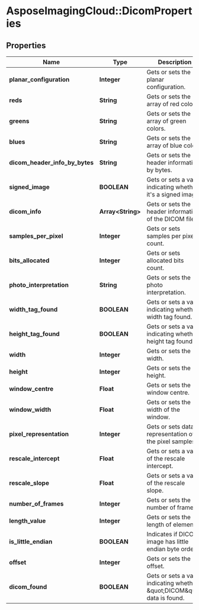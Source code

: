 # AsposeImagingCloud::DicomProperties

## Properties
Name | Type | Description | Notes
------------ | ------------- | ------------- | -------------
**planar_configuration** | **Integer** | Gets or sets the planar configuration. | 
**reds** | **String** | Gets or sets the array of red colors. | [optional] 
**greens** | **String** | Gets or sets the array of green colors. | [optional] 
**blues** | **String** | Gets or sets the array of blue colors. | [optional] 
**dicom_header_info_by_bytes** | **String** | Gets or sets the header information by bytes. | [optional] 
**signed_image** | **BOOLEAN** | Gets or sets a value indicating whether it&#39;s a signed image. | 
**dicom_info** | **Array&lt;String&gt;** | Gets or sets the header information of the DICOM file. | [optional] 
**samples_per_pixel** | **Integer** | Gets or sets samples per pixel count. | 
**bits_allocated** | **Integer** | Gets or sets allocated bits count. | 
**photo_interpretation** | **String** | Gets or sets the photo interpretation. | [optional] 
**width_tag_found** | **BOOLEAN** | Gets or sets a value indicating whether width tag found. | 
**height_tag_found** | **BOOLEAN** | Gets or sets a value indicating whether height tag found. | 
**width** | **Integer** | Gets or sets the width. | 
**height** | **Integer** | Gets or sets the height. | 
**window_centre** | **Float** | Gets or sets the window centre. | 
**window_width** | **Float** | Gets or sets the width of the window. | 
**pixel_representation** | **Integer** | Gets or sets data representation of the pixel samples. | 
**rescale_intercept** | **Float** | Gets or sets a value of the rescale intercept. | 
**rescale_slope** | **Float** | Gets or sets a value of the rescale slope. | 
**number_of_frames** | **Integer** | Gets or sets the number of frames. | 
**length_value** | **Integer** | Gets or sets the length of element. | 
**is_little_endian** | **BOOLEAN** | Indicates if DICOM image has little endian byte order. | 
**offset** | **Integer** | Gets or sets the offset. | 
**dicom_found** | **BOOLEAN** | Gets or sets a value indicating whether \&quot;DICOM\&quot; data is found. | 



